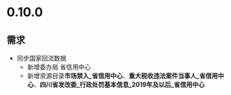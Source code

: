 # 0.10.0

## 需求
* 同步国家回流数据
    * 新增委办局 省信用中心
    * 新增资源目录**市场禁入_省信用中心**、**重大税收违法案件当事人_省信用中心**、**四川省发改委_行政处罚基本信息_2019年及以后_省信用中心**